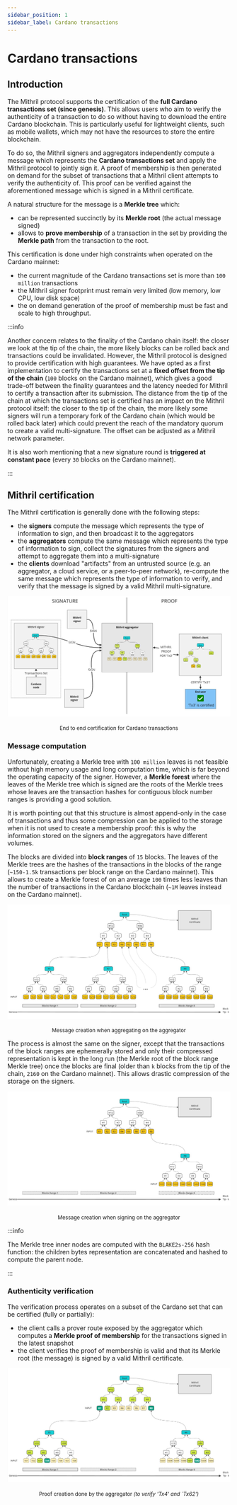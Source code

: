 ```yaml
---
sidebar_position: 1
sidebar_label: Cardano transactions
---
```


# Cardano transactions

## Introduction

The Mithril protocol supports the certification of the **full Cardano transactions set (since genesis)**. This allows users who aim to verify the authenticity of a transaction to do so without having to download the entire Cardano blockchain.
This is particularly useful for lightweight clients, such as mobile wallets, which may not have the resources to store the entire blockchain.

To do so, the Mithril signers and aggregators independently compute a message which represents the **Cardano transactions set** and apply the Mithril protocol to jointly sign it.
A proof of membership is then generated on demand for the subset of transactions that a Mithril client attempts to verify the authenticity of. This proof can be verified against the aforementioned message which is signed in a Mithril certificate.

A natural structure for the message is a **Merkle tree** which:

- can be represented succinctly by its **Merkle root** (the actual message signed)
- allows to **prove membership** of a transaction in the set by providing the **Merkle path** from the transaction to the root.

This certification is done under high constraints when operated on the Cardano mainnet:

- the current magnitude of the Cardano transactions set is more than `100 million` transactions
- the Mithril signer footprint must remain very limited (low memory, low CPU, low disk space)
- the on demand generation of the proof of membership must be fast and scale to high throughput.

:::info

Another concern relates to the finality of the Cardano chain itself: the closer we look at the tip of the chain, the more likely blocks can be rolled back and transactions could be invalidated. However, the Mithril protocol is designed to provide certification with high guarantees. We have opted as a first implementation to certify the transactions set at a **fixed offset from the tip of the chain** (`100` blocks on the Cardano mainnet), which gives a good trade-off between the finality guarantees and the latency needed for Mithril to certify a transaction after its submission. The distance from the tip of the chain at which the transactions set is certified has an impact on the Mithril protocol itself: the closer to the tip of the chain, the more likely some signers will run a temporary fork of the Cardano chain (which would be rolled back later) which could prevent the reach of the mandatory quorum to create a valid multi-signature. The offset can be adjusted as a Mithril network parameter.

It is also worh mentioning that a new signature round is **triggered at constant pace** (every `30` blocks on the Cardano mainnet).

:::

## Mithril certification

The Mithril certification is generally done with the following steps:

- the **signers** compute the message which represents the type of information to sign, and then broadcast it to the aggregators
- the **aggregators** compute the same message which represents the type of information to sign, collect the signatures from the signers and attempt to aggregate them into a multi-signature
- the **clients** download "artifacts" from an untrusted source (e.g. an aggregator, a cloud service, or a peer-to-peer network), re-compute the same message which represents the type of information to verify, and verify that the message is signed by a valid Mithril multi-signature.

[![Design of the certification of the Cardano transactions](./images/cardano-transactions/end-to-end-process.jpg)](./images/cardano-transactions/end-to-end-process.jpg)
<small><center>End to end certification for Cardano transactions</center></small>

### Message computation

Unfortunately, creating a Merkle tree with `100 million` leaves is not feasible without high memory usage and long computation time, which is far beyond the operating capacity of the signer.
However, a **Merkle forest** where the leaves of the Merkle tree which is signed are the roots of the Merkle trees whose leaves are the transaction hashes for contiguous block number ranges is providing a good solution.

It is worth pointing out that this structure is almost append-only in the case of transactions and thus some compression can be applied to the storage when it is not used to create a membership proof: this is why the information stored on the signers and the aggregators have different volumes.

The blocks are divided into **block ranges** of `15` blocks. The leaves of the Merkle trees are the hashes of the transactions in the blocks of the range (`~150-1.5k` transactions per block range on the Cardano mainnet).
This allows to create a Merkle forest of on an average `100` times less leaves than the number of transactions in the Cardano blockchain (`~1M` leaves instead on the Cardano mainnet).

[![Design of the certification of the Cardano transactions](./images/cardano-transactions/message-aggregator.jpg)](./images/cardano-transactions/message-aggregator.jpg)
<small><center>Message creation when aggregating on the aggregator</center></small>

The process is almost the same on the signer, except that the transactions of the block ranges are ephemerally stored and only their compressed representation is kept in the long run (the Merkle root of the block range Merkle tree) once the blocks are final (older than `k` blocks from the tip of the chain, `2160` on the Cardano mainnet). This allows drastic compression of the storage on the signers.

[![Design of the certification of the Cardano transactions](./images/cardano-transactions/message-signer.jpg)](./images/cardano-transactions/message-signer.jpg)
<small><center>Message creation when signing on the aggregator</center></small>

:::info

The Merkle tree inner nodes are computed with the `BLAKE2s-256` hash function: the children bytes representation are concatenated and hashed to compute the parent node.

:::

### Authenticity verification

The verification process operates on a subset of the Cardano set that can be certified (fully or partially):

- the client calls a prover route exposed by the aggregator which computes a **Merkle proof of membership** for the transactions signed in the latest snapshot
- the client verifies the proof of membership is valid and that its Merkle root (the message) is signed by a valid Mithril certificate.

[![Design of the certification of the Cardano transactions](./images/cardano-transactions/proof-client.jpg)](./images/cardano-transactions/proof-client.jpg)
<small><center>Proof creation done by the aggregator _(to verify 'Tx4' and `Tx62')_</center></small>
